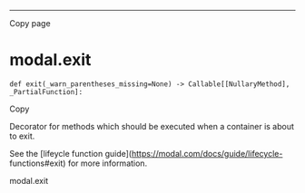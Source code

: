 * * *

Copy page

# modal.exit

    def exit(_warn_parentheses_missing=None) -> Callable[[NullaryMethod], _PartialFunction]:

Copy

Decorator for methods which should be executed when a container is about to
exit.

See the [lifeycle function guide](https://modal.com/docs/guide/lifecycle-
functions#exit) for more information.

modal.exit

